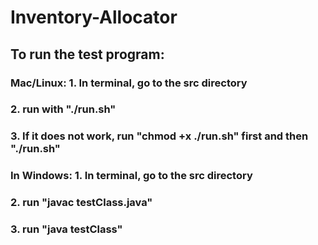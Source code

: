 # Inventory-Allocator
## To run the test program:
### Mac/Linux: 1. In terminal, go to the src directory
###            2. run with "./run.sh"
###            3. If it does not work, run "chmod +x ./run.sh" first and then "./run.sh"
### In Windows: 1. In terminal, go to the src directory
###             2. run "javac testClass.java"
###             3. run "java testClass" 
